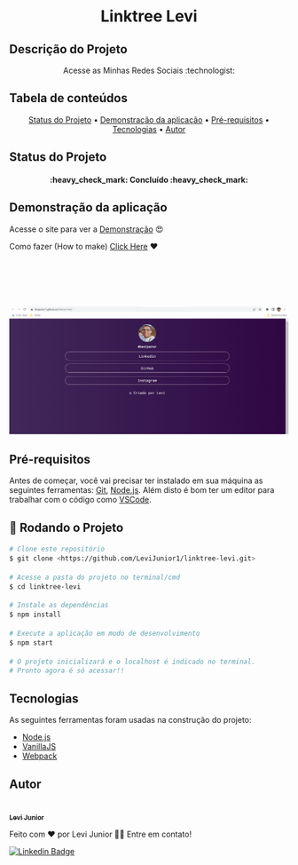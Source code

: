 <h1 align="center"> Linktree Levi </h1>

## Descrição do Projeto
<p align="center">Acesse as Minhas Redes Sociais :technologist:</p>

## Tabela de conteúdos
<p align="center">
 <a href="#status-do-projeto">Status do Projeto</a> • 
 <a href="#demonstração-da-aplicação">Demonstração da aplicação</a> •
 <a href="#pré-requisitos">Pré-requisitos</a> •
 <a href="#tecnologias">Tecnologias</a> • 
 <a href="#autor">Autor</a>
</p>

## Status do Projeto
<h4 align="center"> 
 :heavy_check_mark: Concluído :heavy_check_mark:
</h4>

## Demonstração da aplicação
Acesse o site para ver a <a href=https://levijunior1.github.io/linktree-levi/ target="_blank">Demonstração</a> :heart_eyes:

Como fazer (How to make) <a href=https://youtu.be/7gA0OxFrD8M target="_blank">Click Here</a> :heart:
<br><br><br>

<br><br><br>
![](https://github.com/LeviJunior1/linktree-levi/blob/master/images-gh/linktree-levi.png?raw=true)


## Pré-requisitos

Antes de começar, você vai precisar ter instalado em sua máquina as seguintes ferramentas:
[Git](https://git-scm.com), [Node.js](https://nodejs.org/en/).
Além disto é bom ter um editor para trabalhar com o código como [VSCode](https://code.visualstudio.com/).

## :game_die: Rodando o Projeto

```bash
# Clone este repositório
$ git clone <https://github.com/LeviJunior1/linktree-levi.git>

# Acesse a pasta do projeto no terminal/cmd
$ cd linktree-levi

# Instale as dependências
$ npm install

# Execute a aplicação em modo de desenvolvimento
$ npm start

# O projeto inicializará e o localhost é indicado no terminal.
# Pronto agora é só acessar!!
```

## Tecnologias

As seguintes ferramentas foram usadas na construção do projeto:

- [Node.js](https://nodejs.org/en/)
- [VanillaJS](http://vanilla-js.com/)
- [Webpack](https://webpack.js.org/)

## Autor

<a href="">
 <img style="border-radius: 50%;" src="https://avatars.githubusercontent.com/u/31253159?v=4" width="100px;" alt=""/>
 <br />
 <sub><b>Levi Junior</b></sub></a>

Feito com ❤️ por Levi Junior 👋🏽 Entre em contato!

[![Linkedin Badge](https://img.shields.io/badge/-Levi-blue?style=flat-square&logo=Linkedin&logoColor=white&link=https://www.linkedin.com/in/levi-junior-130719130/)](https://www.linkedin.com/in/levi-junior-130719130/) 

